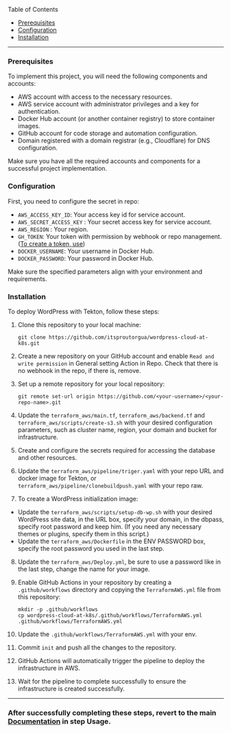 <summary>Table of Contents</summary>

- [Prerequisites](#prerequisites)
- [Configuration](#configuration)
- [Installation](#installation)

</details>

---
### Prerequisites

To implement this project, you will need the following components and accounts:

- AWS account with access to the necessary resources.
- AWS service account with administrator privileges and a key for authentication.
- Docker Hub account (or another container registry) to store container images.
- GitHub account for code storage and automation configuration.
- Domain registered with a domain registrar (e.g., Cloudflare) for DNS configuration.

Make sure you have all the required accounts and components for a successful project implementation.

### Configuration

First, you need to configure the secret in repo:

- `AWS_ACCESS_KEY_ID`: Your access key id for service account.
- `AWS_SECRET_ACCESS_KEY` : Your secret access key for service account.
- `AWS_REGION` : Your region.
- `GH_TOKEN`: Your token with permission by webhook or repo management. ([To create a token, use](https://github.com/settings/tokens))
- `DOCKER_USERNAME`: Your username in Docker Hub.
- `DOCKER_PASSWORD`: Your password in Docker Hub.

Make sure the specified parameters align with your environment and requirements.
### Installation

To deploy WordPress with Tekton, follow these steps:

1. Clone this repository to your local machine:

    ```
    git clone https://github.com/itsproutorgua/wordpress-cloud-at-k8s.git
    ```

2. Create a new repository on your GitHub account and enable `Read and write permission` in General setting Action in Repo. Check that there is no webhook in the repo, if there is, remove.

3. Set up a remote repository for your local repository:

    ```
    git remote set-url origin https://github.com/<your-username>/<your-repo-name>.git
    ```

4. Update the `terraform_aws/main.tf`, `terraform_aws/backend.tf` and `terraform_aws/scripts/create-s3.sh` with your desired configuration parameters, such as cluster name, region, your domain and bucket for infrastructure.

5. Create and configure the secrets required for accessing the database and other resources.

6. Update the `terraform_aws/pipeline/triger.yaml` with your repo URL and docker image for Tekton, or `terraform_aws/pipeline/clonebuildpush.yaml` with your repo raw.

7. To create a WordPress initialization image:

  - Update the `terraform_aws/scripts/setup-db-wp.sh` with your desired WordPress site data, in the URL box, specify your domain, in the dbpass, specify root password and keep him. (If you need any necessary themes or plugins, specify them in this script.)
  - Update the `terraform_aws/Dockerfile` in the ENV PASSWORD box, specify the root password you used in the last step. 

8. Update the `terraform_aws/Deploy.yml`, be sure to use a password like in the last step, change the name for your image.

9. Enable GitHub Actions in your repository by creating a `.github/workflows` directory and copying the `TerraformAWS.yml` file from this repository:

    ```
    mkdir -p .github/workflows
    cp wordpress-cloud-at-k8s/.github/workflows/TerraformAWS.yml .github/workflows/TerraformAWS.yml
    ```
10. Update the `.github/workflows/TerraformAWS.yml` with your env.

11. Commit `init` and push all the changes to the repository.

12. GitHub Actions will automatically trigger the pipeline to deploy the infrastructure in AWS.

13. Wait for the pipeline to complete successfully to ensure the infrastructure is created successfully.

---

### After successfully completing these steps, revert to the main [Documentation](/README.md) in step Usage.